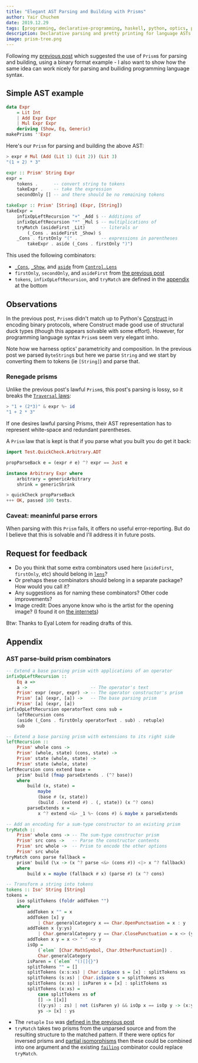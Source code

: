 ```yaml
---
title: "Elegant AST Parsing and Building with Prisms"
author: Yair Chuchem
date: 2019.12.29
tags: [programming, declarative-programming, haskell, python, optics, parsing, codecs, construct]
description: Declarative parsing and pretty printing for language ASTs
image: prism-tree.png
---
```


Following my [previous post](codecs-as-prisms) which suggested the use of `Prism`s for parsing and building,
using a binary format example -
I also want to show how the same idea can work nicely for parsing and builiding programming language syntax.

## Simple AST example

```Haskell
data Expr
    = Lit Int
    | Add Expr Expr
    | Mul Expr Expr
    deriving (Show, Eq, Generic)
makePrisms ''Expr
```

Here's our `Prism` for parsing and building the above AST:

```Haskell
> expr # Mul (Add (Lit 1) (Lit 2)) (Lit 3)
"(1 + 2) * 3"

expr :: Prism' String Expr
expr =
    tokens .      -- convert string to tokens
    takeExpr .    -- take the expression
    secondOnly [] -- and there should be no remaining tokens

takeExpr :: Prism' [String] (Expr, [String])
takeExpr =
    infixOpLeftRecursion "+" _Add $ -- Additions of
    infixOpLeftRecursion "*" _Mul $ -- multiplications of
    tryMatch (asideFirst _Lit)      -- literals or
        (_Cons . asideFirst _Show) $
    _Cons . firstOnly "(" .         -- expressions in parentheses
        takeExpr . aside (_Cons . firstOnly ")")

```

This used the following combinators:

* [`_Cons`](http://hackage.haskell.org/package/lens-4.18.1/docs/Control-Lens-Cons.html),
  [`_Show`](http://hackage.haskell.org/package/lens-4.18.1/docs/Control-Lens-Prism.html#v:_Show), and
  [`aside`](http://hackage.haskell.org/package/lens-4.18.1/docs/Control-Lens-Prism.html#v:aside)
  from [`Control.Lens`](http://hackage.haskell.org/package/lens)
* `firstOnly`, `secondOnly`, and `asideFirst` from [the previous post](codecs-as-prisms#parse-build-prism-combinators)
* `tokens`, `infixOpLeftRecursion`, and `tryMatch` are defined in the [appendix](#appendix) at the bottom

## Observations

In the previous post, `Prism`s didn't match up to Python's [Construct](https://construct.readthedocs.io/en/latest/intro.html) in encoding binary protocols, where Construct made good use of structural duck types (though this appears solvable with some effort). However, for programming language syntax `Prism`s seem very elegant imho.

Note how we harness optics' parametricity and composition. In the previous post we parsed `ByteString`s but here we parse `String` and we start by converting them to tokens (ie `[String]`) and parse that.

### Renegade prisms

Unlike the previous post's lawful `Prism`s, this post's parsing is lossy,
so it breaks the [`Traversal` laws](https://artyom.me/lens-over-tea-2#traversal-laws):

```Haskell
> "1 + (2*3)" & expr %~ id
"1 + 2 * 3"
```

If one desires lawful parsing Prisms, their AST representation has to represent white-space and redundant parentheses.

A `Prism` law that is kept is that if you parse what you built you do get it back:

```Haskell
import Test.QuickCheck.Arbitrary.ADT

propParseBack e = (expr # e) ^? expr == Just e

instance Arbitrary Expr where
    arbitrary = genericArbitrary
    shrink = genericShrink

> quickCheck propParseBack
+++ OK, passed 100 tests.
```

### Caveat: meaninful parse errors

When parsing with this `Prism` fails, it offers no useful error-reporting.
But do I believe that this is solvable and I'll address it in future posts.

## Request for feedback

* Do you think that some extra combinators used here (`asideFirst`, `firstOnly`, etc) should belong in [`lens`](http://hackage.haskell.org/package/lens)?
* Or prehaps these combinators should belong in a separate package? How would you call it?
* Any suggestions as for naming these combinators? Other code improvements?
* Image credit: Does anyone know who is the artist for the opening image? (I found it on [the internets](https://www.pinterest.com/pin/800303796254211989/))

Btw: Thanks to Eyal Lotem for reading drafts of this.

## Appendix

### AST parse-build prism combinators

```Haskell
-- Extend a base parsing prism with applications of an operator
infixOpLeftRecursion ::
    Eq a =>
    a ->                        -- The operator's text
    Prism' expr (expr, expr) -> -- The operator constructor's prism
    Prism' [a] (expr, [a]) ->   -- The base parsing prism
    Prism' [a] (expr, [a])
infixOpLeftRecursion operatorText cons sub =
    leftRecursion cons
    (aside (_Cons . firstOnly operatorText . sub) . retuple)
    sub

-- Extend a base parsing prism with extensions to its right side
leftRecursion ::
    Prism' whole cons ->
    Prism' (whole, state) (cons, state) ->
    Prism' state (whole, state) ->
    Prism' state (whole, state)
leftRecursion cons extend base =
    prism' build (fmap parseExtends . (^? base))
    where
        build (x, state) =
            maybe
            (base # (x, state))
            (build . (extend #) . (, state)) (x ^? cons)
        parseExtends x =
            x ^? extend <&> _1 %~ (cons #) & maybe x parseExtends

-- Add an encoding for a sum-type constructor to an existing prism
tryMatch ::
    Prism' whole cons -> -- The sum-type constructor prism
    Prism' src cons ->   -- Parse the constructor contents
    Prism' src whole ->  -- Prism to encode the other options
    Prism' src whole
tryMatch cons parse fallback =
    prism' build (\x -> (x ^? parse <&> (cons #)) <|> x ^? fallback)
    where
        build x = maybe (fallback # x) (parse #) (x ^? cons)

-- Transform a string into tokens
tokens :: Iso' String [String]
tokens =
    iso splitTokens (foldr addToken "")
    where
        addToken x "" = x
        addToken [x] y
            | Char.generalCategory x == Char.OpenPunctuation = x : y
        addToken x (y:ys)
            | Char.generalCategory y == Char.ClosePunctuation = x <> (y:ys)
        addToken x y = x <> " " <> y
        isOp =
            (`elem` [Char.MathSymbol, Char.OtherPunctuation]) .
            Char.generalCategory
        isParen = (`elem` "()[]{}")
        splitTokens "" = []
        splitTokens (x:s:xs) | Char.isSpace s = [x] : splitTokens xs
        splitTokens (s:xs) | Char.isSpace s = splitTokens xs
        splitTokens (x:xs) | isParen x = [x] : splitTokens xs
        splitTokens (x:xs) =
            case splitTokens xs of
            [] -> [[x]]
            ((y:ys) : zs) | not (isParen y) && isOp x == isOp y -> (x:y:ys) : zs
            ys -> [x] : ys
```

* The `retuple` `Iso` was [defined in the previous post](codecs-as-prisms#parse-build-prism-combinators)
* `tryMatch` takes two prisms from the unparsed source and from the resulting structure to the matched pattern. If there were optics for inversed prisms and [partial isomorphisms](https://stackoverflow.com/questions/59426379/optic-for-partial-conversion-on-both-sides/59441415#59441415) then these could be combined into one argument and the existing [`failing`](http://hackage.haskell.org/package/lens-4.18.1/docs/Control-Lens-Combinators.html#v:failing) combinator could replace `tryMatch`.
